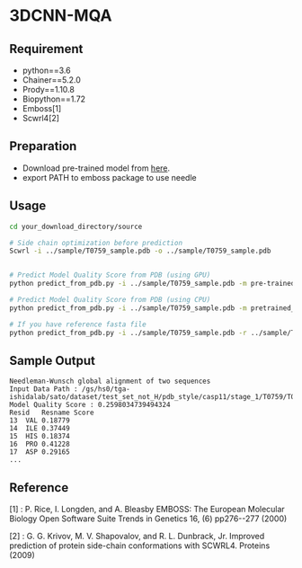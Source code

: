 # 3DCNN-MQA

## Requirement
- python==3.6
- Chainer==5.2.0
- Prody==1.10.8
- Biopython==1.72
- Emboss[1]
- Scwrl4[2]
## Preparation

- Download pre-trained model from [here](http://www.cb.cs.titech.ac.jp/~sato/3dcnn_data/pretrained_model.npz).
- export PATH to emboss package to use needle
## Usage
```bash
cd your_download_directory/source

# Side chain optimization before prediction
Scwrl -i ../sample/T0759_sample.pdb -o ../sample/T0759_sample.pdb


# Predict Model Quality Score from PDB (using GPU)
python predict_from_pdb.py -i ../sample/T0759_sample.pdb -m pre-trained_model_path -g 0

# Predict Model Quality Score from PDB (using CPU)
python predict_from_pdb.py -i ../sample/T0759_sample.pdb -m pretrained_model_path

# If you have reference fasta file
python predict_from_pdb.py -i ../sample/T0759_sample.pdb -r ../sample/T0759.fasta -m pre-trained_model_path -g 0

```
## Sample Output
```text
Needleman-Wunsch global alignment of two sequences
Input Data Path : /gs/hs0/tga-ishidalab/sato/dataset/test_set_not_H/pdb_style/casp11/stage_1/T0759/T0759TS022_2.pdb
Model Quality Score : 0.2598034739494324
Resid	Resname	Score
13	VAL	0.18779
14	ILE	0.37449
15	HIS	0.18374
16	PRO	0.41228
17	ASP	0.29165
...
```


## Reference
[1] : P. Rice, I. Longden, and A. Bleasby EMBOSS: The European Molecular Biology Open Software Suite  Trends in Genetics 16, (6) pp276--277 (2000)

[2] : G. G. Krivov, M. V. Shapovalov, and R. L. Dunbrack, Jr. Improved prediction of protein side-chain conformations with SCWRL4. Proteins (2009)


